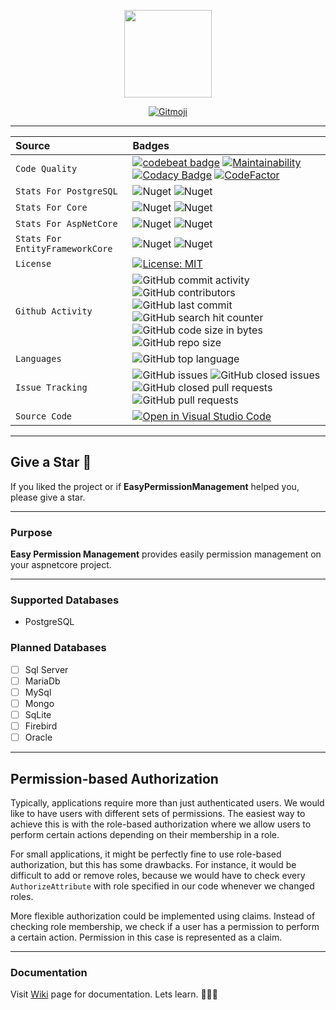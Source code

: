 <p align="center">
  <img src="https://user-images.githubusercontent.com/47147484/136712257-bf88799b-f3e8-4102-bf77-91bdf6a9f5b6.png" style="max-width:100%;" height="140" />
</p>

<p align="center">
  <a href="https://gitmoji.carloscuesta.me">
    <img src="https://img.shields.io/badge/gitmoji-%20😜%20😍-FFDD67.svg?style=flat-square" alt="Gitmoji">
  </a> 
</p>

***

| Source     | Badges                |
| :------- | :------------------------- |
| `Code Quality` | [![codebeat badge](https://codebeat.co/badges/1a7e6159-96c4-4972-8eda-7a6e88c58458)](https://codebeat.co/projects/github-com-furkandeveloper-easypermissionmanagement-master) [![Maintainability](https://api.codeclimate.com/v1/badges/88f30c925600cd05fa45/maintainability)](https://codeclimate.com/github/furkandeveloper/EasyPermissionManagement/maintainability) [![Codacy Badge](https://app.codacy.com/project/badge/Grade/cd633565e10e43c8b8d5fb33ef1ac7ae)](https://www.codacy.com/gh/furkandeveloper/EasyPermissionManagement/dashboard?utm_source=github.com&amp;utm_medium=referral&amp;utm_content=furkandeveloper/EasyPermissionManagement&amp;utm_campaign=Badge_Grade) [![CodeFactor](https://www.codefactor.io/repository/github/furkandeveloper/easypermissionmanagement/badge/master)](https://www.codefactor.io/repository/github/furkandeveloper/easypermissionmanagement/overview/master) |
| `Stats For PostgreSQL` | ![Nuget](https://img.shields.io/nuget/dt/EasyPermissionManagement.PostgreSql?label=PostgreSQL%20Downloads) ![Nuget](https://img.shields.io/nuget/v/EasyPermissionManagement.PostgreSql?label=PostgreSQL) |
| `Stats For Core` | ![Nuget](https://img.shields.io/nuget/dt/EasyPermissionManagement.Core?label=Core%20Downloads) ![Nuget](https://img.shields.io/nuget/v/EasyPermissionManagement.Core?label=Core) |
| `Stats For AspNetCore` | ![Nuget](https://img.shields.io/nuget/dt/EasyPermissionManagement.AspNetCore?label=AspNetCore%20Downloads) ![Nuget](https://img.shields.io/nuget/v/EasyPermissionManagement.AspNetCore?label=AspNetCore) |
| `Stats For EntityFrameworkCore` | ![Nuget](https://img.shields.io/nuget/dt/EasyPermissionManagement.EntityFrameworkCore?label=EntityFrameworkCore%20Downloads) ![Nuget](https://img.shields.io/nuget/v/EasyPermissionManagement.EntityFrameworkCore?label=EntityFrameworkCore) |
| `License` | [![License: MIT](https://img.shields.io/badge/License-MIT-yellow.svg)](https://opensource.org/licenses/MIT)  |
| `Github Activity` | ![GitHub commit activity](https://img.shields.io/github/commit-activity/y/furkandeveloper/EasyPermissionManagement) ![GitHub contributors](https://img.shields.io/github/contributors/furkandeveloper/EasyPermissionManagement) ![GitHub last commit](https://img.shields.io/github/last-commit/furkandeveloper/EasyPermissionManagement) ![GitHub search hit counter](https://img.shields.io/github/search/furkandeveloper/EasyPermissionManagement/EasyPermissionManagement) ![GitHub code size in bytes](https://img.shields.io/github/languages/code-size/furkandeveloper/EasyPermissionManagement) ![GitHub repo size](https://img.shields.io/github/repo-size/furkandeveloper/EasyPermissionManagement)|
| `Languages` | ![GitHub top language](https://img.shields.io/github/languages/top/furkandeveloper/EasyPermissionManagement) |
| `Issue Tracking` | ![GitHub issues](https://img.shields.io/github/issues/furkandeveloper/EasyPermissionManagement) ![GitHub closed issues](https://img.shields.io/github/issues-closed/furkandeveloper/EasyPermissionManagement) ![GitHub closed pull requests](https://img.shields.io/github/issues-pr-closed/furkandeveloper/EasyPermissionManagement) ![GitHub pull requests](https://img.shields.io/github/issues-pr/furkandeveloper/EasyPermissionManagement) |
| `Source Code` | [![Open in Visual Studio Code](https://open.vscode.dev/badges/open-in-vscode.svg)](https://open.vscode.dev/furkandeveloper/EasyPermissionManagement) |

***

## Give a Star 🌟
If you liked the project or if **EasyPermissionManagement** helped you, please give a star.

***

### Purpose
**Easy Permission Management** provides easily permission management on your aspnetcore project.

***

### Supported Databases
- PostgreSQL


### Planned Databases
- [ ] Sql Server
- [ ] MariaDb
- [ ] MySql
- [ ] Mongo
- [ ] SqLite
- [ ] Firebird
- [ ] Oracle

***


## Permission-based Authorization

Typically, applications require more than just authenticated users. We would like to have users with different sets of permissions. The easiest way to achieve this is with the role-based authorization where we allow users to perform certain actions depending on their membership in a role.

For small applications, it might be perfectly fine to use role-based authorization, but this has some drawbacks. For instance, it would be difficult to add or remove roles, because we would have to check every `AuthorizeAttribute` with role specified in our code whenever we changed roles.

More flexible authorization could be implemented using claims. Instead of checking role membership, we check if a user has a permission to perform a certain action. Permission in this case is represented as a claim.

***

### Documentation
Visit [Wiki](https://github.com/furkandeveloper/EasyPermissionManagement/wiki) page for documentation. Lets learn. 👨‍🎓🧐


